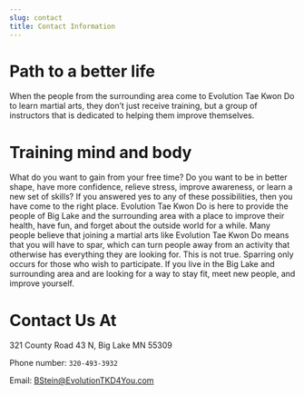 ```yaml
---
slug: contact
title: Contact Information
---
```


# Path to a better life
When the people from the surrounding area come to Evolution Tae Kwon Do to learn martial arts, they don’t just receive training, but a group of instructors that is dedicated to helping them improve themselves.

# Training mind and body 
What do you want to gain from your free time? Do you want to be in better shape, have more confidence, relieve stress, improve awareness, or learn a new set of skills? If you answered yes to any of these possibilities, then you have come to the right place. Evolution Tae Kwon Do is here to provide the people of Big Lake and the surrounding area with a place to improve their health, have fun, and forget about the outside world for a while. Many people believe that joining a martial arts like Evolution Tae Kwon Do means that you will have to spar, which can turn people away from an activity that otherwise has everything they are looking for. This is not true. Sparring only occurs for those who wish to participate. If you live in the Big Lake and surrounding area and are looking for a way to stay fit, meet new people, and improve yourself. 

# Contact Us At

321 County Road 43 N, Big Lake MN 55309

Phone number: `320-493-3932`

Email: BStein@EvolutionTKD4You.com

